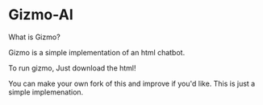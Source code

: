# Gizmo-AI
What is Gizmo?


Gizmo is a simple implementation of an html chatbot.


To run gizmo, Just download the html!

You can make your own fork of this and improve if you'd like. This is just a simple implemenation.
